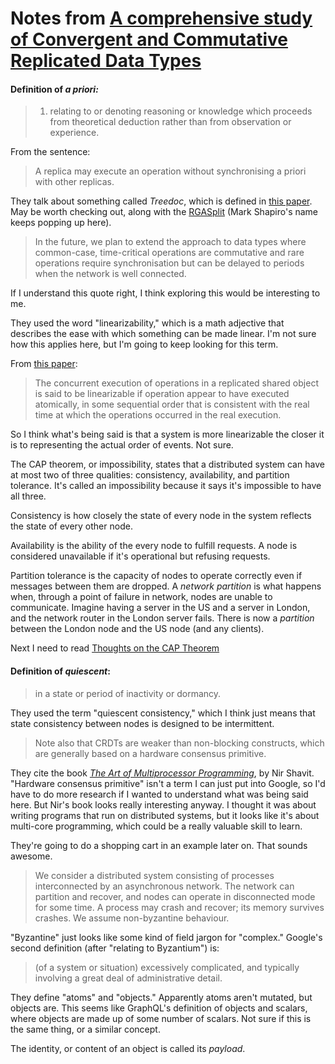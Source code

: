 # Notes from [A comprehensive study of Convergent and Commutative Replicated Data Types](https://hal.inria.fr/inria-00555588/document)

#### Definition of _a priori:_

> 1. relating to or denoting reasoning or knowledge which proceeds from theoretical deduction rather than from observation or experience.

From the sentence:

> A replica may execute an operation without synchronising a priori with other replicas.

They talk about something called _Treedoc_, which is defined in [this paper](https://www.google.com/search?client=ubuntu&channel=fs&q=treedoc&ie=utf-8&oe=utf-8). May be worth checking out, along with the [RGASplit](https://pages.lip6.fr/Marc.Shapiro/papers/rgasplit-group2016-11.pdf) (Mark Shapiro's name keeps popping up here).

> In the future, we plan to extend the approach to data types where common-case, time-critical operations are commutative and rare operations require synchronisation but can be delayed to periods when the network is well connected.

If I understand this quote right, I think exploring this would be interesting to me.

They used the word "linearizability," which is a math adjective that describes the ease with which something can be made linear. I'm not sure how this applies here, but I'm going to keep looking for this term.

From [this paper](https://run.unl.pt/bitstream/10362/7802/1/Sousa_2012.pdf):

> The concurrent execution of operations in a replicated shared object is said to be linearizable if operation appear to have executed atomically, in some sequential order that is consistent with the real time at which the operations occurred in the real execution.

So I think what's being said is that a system is more linearizable the closer it is to representing the actual order of events. Not sure.

The CAP theorem, or impossibility, states that a distributed system can have at most two of three qualities: consistency, availability, and partition tolerance. It's called an impossibility because it says it's impossible to have all three.

Consistency is how closely the state of every node in the system reflects the state of every other node.

Availability is the ability of the every node to fulfill requests. A node is considered unavailable if it's operational but refusing requests.

Partition tolerance is the capacity of nodes to operate correctly even if messages between them are dropped. A _network partition_ is what happens when, through a point of failure in network, nodes are unable to communicate. Imagine having a server in the US and a server in London, and the network router in the London server fails. There is now a _partition_ between the London node and the US node (and any clients).

Next I need to read [Thoughts on the CAP Theorem](https://www.researchgate.net/publication/221343286_A_Certain_Freedom_Thoughts_on_the_CAP_Theorem)

#### Definition of _quiescent_:

> in a state or period of inactivity or dormancy.

They used the term "quiescent consistency," which I think just means that state consistency between nodes is designed to be intermittent.

> Note also that CRDTs are weaker than non-blocking constructs, which are generally based on a hardware consensus primitive.

They cite the book [_The Art of Multiprocessor Programming_](https://www.e-reading.club/bookreader.php/134637/Herlihy,_Shavit_-_The_art_of_multiprocessor_programming.pdf), by Nir Shavit. "Hardware consensus primitive" isn't a term I can just put into Google, so I'd have to do more research if I wanted to understand what was being said here. But Nir's book looks really interesting anyway. I thought it was about writing programs that run on distributed systems, but it looks like it's about multi-core programming, which could be a really valuable skill to learn.

They're going to do a shopping cart in an example later on. That sounds awesome.

> We consider a distributed system consisting of processes interconnected by an asynchronous network. The network can partition and recover, and nodes can operate in disconnected mode for some time. A process may crash and recover; its memory survives crashes. We assume non-byzantine behaviour.

"Byzantine" just looks like some kind of field jargon for "complex." Google's second definition (after "relating to Byzantium") is:

> (of a system or situation) excessively complicated, and typically involving a great deal of administrative detail.

They define "atoms" and "objects." Apparently atoms aren't mutated, but objects are. This seems like GraphQL's definition of objects and scalars, where objects are made up of some number of scalars. Not sure if this is the same thing, or a similar concept.

The identity, or content of an object is called its _payload_.